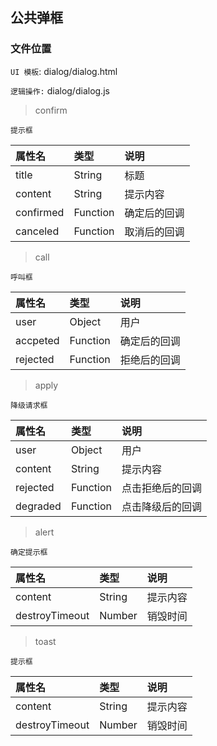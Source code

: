 ## 公共弹框

### 文件位置

`UI 模板`: dialog/dialog.html

`逻辑操作:` dialog/dialog.js

> confirm

`提示框`


|  属性名      | 类型     | 说明     |
| :---------- | :------- | :------- |
| title | String | 标题 |
| content |  String | 提示内容 |
| confirmed |  Function | 确定后的回调 |
| canceled |  Function | 取消后的回调  |

> call

`呼叫框`

|  属性名      | 类型     | 说明     |
| :---------- | :------- | :------- |
| user | Object | 用户 |
| accpeted |  Function | 确定后的回调 |
| rejected |  Function | 拒绝后的回调  |

> apply

`降级请求框`

|  属性名      | 类型     | 说明     |
| :---------- | :------- | :------- |
| user | Object | 用户 |
| content |  String | 提示内容 |
| rejected |  Function | 点击拒绝后的回调 |
| degraded |  Function | 点击降级后的回调  |

> alert

`确定提示框`

|  属性名      | 类型     | 说明     |
| :---------- | :------- | :------- |
| content |  String | 提示内容 |
| destroyTimeout |  Number | 销毁时间 |

> toast

`提示框`

|  属性名      | 类型     | 说明     |
| :---------- | :------- | :------- |
| content |  String | 提示内容 |
| destroyTimeout |  Number | 销毁时间 |